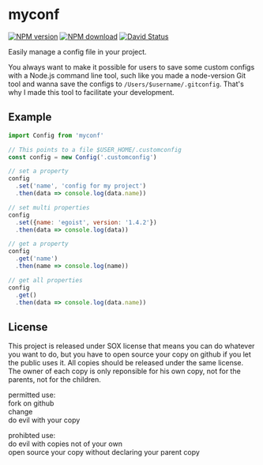# myconf

[![NPM version](https://img.shields.io/npm/v/myconf.svg?style=flat-square)](https://www.npmjs.com/package/myconf)
[![NPM download](https://img.shields.io/npm/dm/myconf.svg?style=flat-square)](https://www.npmjs.com/package/myconf)
[![David Status](https://img.shields.io/david/egoist/myconf.svg?style=flat-square)](https://david-dm.org/egoist/myconf)

Easily manage a config file in your project.

You always want to make it possible for users to save some custom configs with a Node.js command line tool, such like you made a node-version Git tool and wanna save the configs to `/Users/$username/.gitconfig`. That's why I made this tool to facilitate your development.

## Example

```javascript
import Config from 'myconf'

// This points to a file $USER_HOME/.customconfig
const config = new Config('.customconfig')

// set a property
config
  .set('name', 'config for my project')
  .then(data => console.log(data.name))

// set multi properties
config
  .set({name: 'egoist', version: '1.4.2'})
  .then(data => console.log(data))

// get a property
config
  .get('name')
  .then(name => console.log(name))

// get all properties
config
  .get()
  .then(data => console.log(data.name))
```

## License

This project is released under SOX license that means you can do whatever you want to do, but you have to open source your copy on github if you let the public uses it. All copies should be released under the same license. The owner of each copy is only reponsible for his own copy, not for the parents, not for the children.

permitted use:  
fork on github  
change  
do evil with your copy  

prohibted use:  
do evil with copies not of your own  
open source your copy without declaring your parent copy  
